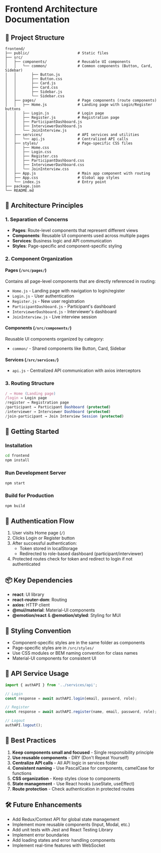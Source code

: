 # Frontend Architecture Documentation

## 📁 Project Structure

```
frontend/
├── public/                      # Static files
├── src/
│   ├── components/              # Reusable UI components
│   │   └── common/              # Common components (Button, Card, Sidebar)
│   │       ├── Button.js
│   │       ├── Button.css
│   │       ├── Card.js
│   │       ├── Card.css
│   │       ├── Sidebar.js
│   │       └── Sidebar.css
│   ├── pages/                   # Page components (route components)
│   │   ├── Home.js              # Landing page with Login/Register buttons
│   │   ├── Login.js             # Login page
│   │   ├── Register.js          # Registration page
│   │   ├── ParticipantDashboard.js
│   │   ├── InterviewerDashboard.js
│   │   └── JoinInterview.js
│   ├── services/                # API services and utilities
│   │   └── api.js               # Centralized API calls
│   ├── styles/                  # Page-specific CSS files
│   │   ├── Home.css
│   │   ├── Login.css
│   │   ├── Register.css
│   │   ├── ParticipantDashboard.css
│   │   ├── InterviewerDashboard.css
│   │   └── JoinInterview.css
│   ├── App.js                   # Main app component with routing
│   ├── App.css                  # Global app styles
│   └── index.js                 # Entry point
├── package.json
└── README.md
```

## 🎯 Architecture Principles

### 1. **Separation of Concerns**
- **Pages**: Route-level components that represent different views
- **Components**: Reusable UI components used across multiple pages
- **Services**: Business logic and API communication
- **Styles**: Page-specific and component-specific styling

### 2. **Component Organization**

#### Pages (`/src/pages/`)
Contains all page-level components that are directly referenced in routing:
- `Home.js` - Landing page with navigation to login/register
- `Login.js` - User authentication
- `Register.js` - New user registration
- `ParticipantDashboard.js` - Participant's dashboard
- `InterviewerDashboard.js` - Interviewer's dashboard
- `JoinInterview.js` - Live interview session

#### Components (`/src/components/`)
Reusable UI components organized by category:
- `common/` - Shared components like Button, Card, Sidebar

#### Services (`/src/services/`)
- `api.js` - Centralized API communication with axios interceptors

### 3. **Routing Structure**

```javascript
/ → Home (Landing page)
/login → Login page
/register → Registration page
/participant → Participant Dashboard (protected)
/interviewer → Interviewer Dashboard (protected)
/join-participant → Join Interview Session (protected)
```

## 🚀 Getting Started

### Installation
```bash
cd frontend
npm install
```

### Run Development Server
```bash
npm start
```

### Build for Production
```bash
npm build
```

## 🔐 Authentication Flow

1. User visits Home page (`/`)
2. Clicks Login or Register button
3. After successful authentication:
   - Token stored in localStorage
   - Redirected to role-based dashboard (participant/interviewer)
4. Protected routes check for token and redirect to login if not authenticated

## 📦 Key Dependencies

- **react**: UI library
- **react-router-dom**: Routing
- **axios**: HTTP client
- **@mui/material**: Material-UI components
- **@emotion/react** & **@emotion/styled**: Styling for MUI

## 🎨 Styling Convention

- Component-specific styles are in the same folder as components
- Page-specific styles are in `/src/styles/`
- Use CSS modules or BEM naming convention for class names
- Material-UI components for consistent UI

## 🔄 API Service Usage

```javascript
import { authAPI } from '../services/api';

// Login
const response = await authAPI.login(email, password, role);

// Register
const response = await authAPI.register(name, email, password, role);

// Logout
authAPI.logout();
```

## 📝 Best Practices

1. **Keep components small and focused** - Single responsibility principle
2. **Use reusable components** - DRY (Don't Repeat Yourself)
3. **Centralize API calls** - All API logic in services folder
4. **Consistent naming** - Use PascalCase for components, camelCase for functions
5. **CSS organization** - Keep styles close to components
6. **State management** - Use React hooks (useState, useEffect)
7. **Route protection** - Check authentication in protected routes

## 🛠️ Future Enhancements

- Add Redux/Context API for global state management
- Implement more reusable components (Input, Modal, etc.)
- Add unit tests with Jest and React Testing Library
- Implement error boundaries
- Add loading states and error handling components
- Implement real-time features with WebSocket
